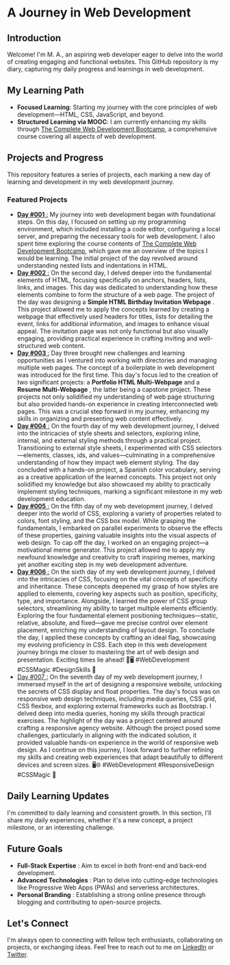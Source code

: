 # A Journey in Web Development

## Introduction

Welcome! I'm M. A., an aspiring web developer eager to delve into the world of creating engaging and functional websites. This GitHub repository is my diary, capturing my daily progress and learnings in web development.

## My Learning Path

- **Focused Learning**: Starting my journey with the core principles of web development—HTML, CSS, JavaScript, and beyond.
- **Structured Learning via MOOC**: I am currently enhancing my skills through [The Complete Web Development Bootcamp](https://www.udemy.com/course/the-complete-web-development-bootcamp/), a comprehensive course covering all aspects of web development.

## Projects and Progress

This repository features a series of projects, each marking a new day of learning and development in my web development journey.

### Featured Projects

- [**Day #001** :](Projects/Day_001/) My journey into web development began with foundational steps. On this day, I focused on setting up my programming environment, which included installing a code editor, configuring a local server, and preparing the necessary tools for web development. I also spent time exploring the course contents of [The Complete Web Development Bootcamp](https://www.udemy.com/course/the-complete-web-development-bootcamp/), which gave me an overview of the topics I would be learning. The initial project of the day revolved around understanding nested lists and indentations in HTML.
- [**Day #002** :](Projects/Day_002/) On the second day, I delved deeper into the fundamental elements of HTML, focusing specifically on anchors, headers, lists, links, and images. This day was dedicated to understanding how these elements combine to form the structure of a web page. The project of the day was designing a  **Simple HTML Birthday Invitation Webpage** . This project allowed me to apply the concepts learned by creating a webpage that effectively used headers for titles, lists for detailing the event, links for additional information, and images to enhance visual appeal. The invitation page was not only functional but also visually engaging, providing practical experience in crafting inviting and well-structured web content.
- [**Day #003** :](Projects/Day_003/) Day three brought new challenges and learning opportunities as I ventured into working with directories and managing multiple web pages. The concept of a boilerplate in web development was introduced for the first time. This day's focus led to the creation of two significant projects: a **Portfolio HTML Multi-Webpage** and a  **Resume Multi-Webpage** , the latter being a capstone project. These projects not only solidified my understanding of web page structuring but also provided hands-on experience in creating interconnected web pages. This was a crucial step forward in my journey, enhancing my skills in organizing and presenting web content effectively.
- [**Day #004** :](Projects/Day_004/) On the fourth day of my web development journey, I delved into the intricacies of style sheets and selectors, exploring inline, internal, and external styling methods through a practical project. Transitioning to external style sheets, I experimented with CSS selectors—elements, classes, ids, and values—culminating in a comprehensive understanding of how they impact web element styling. The day concluded with a hands-on project, a Spanish color vocabulary, serving as a creative application of the learned concepts. This project not only solidified my knowledge but also showcased my ability to practically implement styling techniques, marking a significant milestone in my web development education.
- [**Day #005** :](Projects/Day_005/) On the fifth day of my web development journey, I delved deeper into the world of CSS, exploring a variety of properties related to colors, font styling, and the CSS box model. While grasping the fundamentals, I embarked on parallel experiments to observe the effects of these properties, gaining valuable insights into the visual aspects of web design. To cap off the day, I worked on an engaging project—a motivational meme generator. This project allowed me to apply my newfound knowledge and creativity to craft inspiring memes, marking yet another exciting step in my web development adventure.
- [**Day #006** :](Projects/Day_006/) On the sixth day of my web development journey, I delved into the intricacies of CSS, focusing on the vital concepts of specificity and inheritance. These concepts deepened my grasp of how styles are applied to elements, covering key aspects such as position, specificity, type, and importance. Alongside, I learned the power of CSS group selectors, streamlining my ability to target multiple elements efficiently. Exploring the four fundamental element positioning techniques—static, relative, absolute, and fixed—gave me precise control over element placement, enriching my understanding of layout design. To conclude the day, I applied these concepts by crafting an ideal flag, showcasing my evolving proficiency in CSS. Each step in this web development journey brings me closer to mastering the art of web design and presentation. Exciting times lie ahead! 🎨🖥️ #WebDevelopment #CSSMagic #DesignSkills 🚀
- [Day #007 :](Projects/Day_007/) On the seventh day of my web development journey, I immersed myself in the art of designing a responsive website, unlocking the secrets of CSS display and float properties. The day's focus was on responsive web design techniques, including media queries, CSS grid, CSS flexbox, and exploring external frameworks such as Bootstrap. I delved deep into media queries, honing my skills through practical exercises. The highlight of the day was a project centered around crafting a responsive agency website. Although the project posed some challenges, particularly in aligning with the indicated solution, it provided valuable hands-on experience in the world of responsive web design. As I continue on this journey, I look forward to further refining my skills and creating web experiences that adapt beautifully to different devices and screen sizes. 🖥️🌐 #WebDevelopment #ResponsiveDesign #CSSMagic 🚀

## Daily Learning Updates

I'm committed to daily learning and consistent growth. In this section, I'll share my daily experiences, whether it's a new concept, a project milestone, or an interesting challenge.

## Future Goals

* **Full-Stack Expertise** : Aim to excel in both front-end and back-end development.
* **Advanced Technologies** : Plan to delve into cutting-edge technologies like Progressive Web Apps (PWAs) and serverless architectures.
* **Personal Branding** : Establishing a strong online presence through blogging and contributing to open-source projects.

## Let's Connect

I'm always open to connecting with fellow tech enthusiasts, collaborating on projects, or exchanging ideas. Feel free to reach out to me on [LinkedIn](Your-LinkedIn-URL) or [Twitter](https://www.twitter.com/mohliyet).
